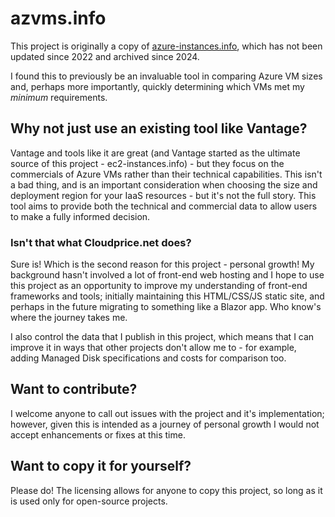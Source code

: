 # azvms.info

This project is originally a copy of [azure-instances.info](https://github.com/doitintl/azure-instances.info), which has not been updated since 2022 and archived since 2024.

I found this to previously be an invaluable tool in comparing Azure VM sizes and, perhaps more importantly, quickly determining which VMs met my *minimum* requirements.

## Why not just use an existing tool like Vantage?

Vantage and tools like it are great (and Vantage started as the ultimate source of this project - ec2-instances.info) - but they focus on the commercials of Azure VMs rather than their technical capabilities. This isn't a bad thing, and is an important consideration when choosing the size and deployment region for your IaaS resources - but it's not the full story. This tool aims to provide both the technical and commercial data to allow users to make a fully informed decision.

### Isn't that what Cloudprice.net does?

Sure is! Which is the second reason for this project - personal growth! My background hasn't involved a lot of front-end web hosting and I hope to use this project as an opportunity to improve my understanding of front-end frameworks and tools; initially maintaining this HTML/CSS/JS static site, and perhaps in the future migrating to something like a Blazor app. Who know's where the journey takes me.

I also control the data that I publish in this project, which means that I can improve it in ways that other projects don't allow me to - for example, adding Managed Disk specifications and costs for comparison too.

## Want to contribute?

I welcome anyone to call out issues with the project and it's implementation; however, given this is intended as a journey of personal growth I would not accept enhancements or fixes at this time.

## Want to copy it for yourself?

Please do! The licensing allows for anyone to copy this project, so long as it is used only for open-source projects.
